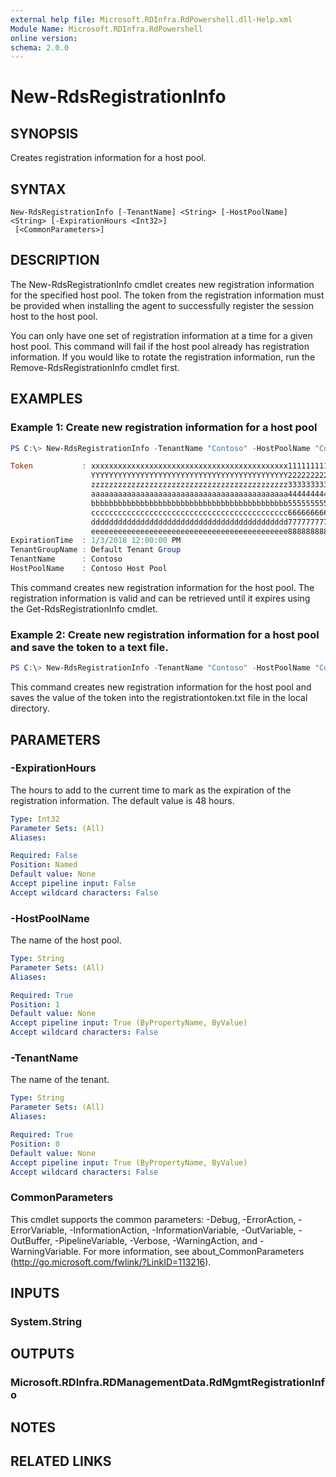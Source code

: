 ```yaml
---
external help file: Microsoft.RDInfra.RdPowershell.dll-Help.xml
Module Name: Microsoft.RDInfra.RdPowershell
online version:
schema: 2.0.0
---
```


# New-RdsRegistrationInfo

## SYNOPSIS
Creates registration information for a host pool.

## SYNTAX

```
New-RdsRegistrationInfo [-TenantName] <String> [-HostPoolName] <String> [-ExpirationHours <Int32>]
 [<CommonParameters>]
```

## DESCRIPTION
The New-RdsRegistrationInfo cmdlet creates new registration information for the specified host pool. The token from the registration information must be provided when installing the agent to successfully register the session host to the host pool.

You can only have one set of registration information at a time for a given host pool. This command will fail if the host pool already has registration information. If you would like to rotate the registration information, run the Remove-RdsRegistrationInfo cmdlet first.

## EXAMPLES

### Example 1: Create new registration information for a host pool
```powershell
PS C:\> New-RdsRegistrationInfo -TenantName "Contoso" -HostPoolName "Contoso Host Pool" -ExpirationHours 48

Token           : xxxxxxxxxxxxxxxxxxxxxxxxxxxxxxxxxxxxxxxxxxxx111111111111111111111111111111111111111111111111111111111
                  YYYYYYYYYYYYYYYYYYYYYYYYYYYYYYYYYYYYYYYYYYYY222222222222222222222222222222222222222222222222222222222
                  zzzzzzzzzzzzzzzzzzzzzzzzzzzzzzzzzzzzzzzzzzzz333333333333333333333333333333333333333333333333333333333
                  aaaaaaaaaaaaaaaaaaaaaaaaaaaaaaaaaaaaaaaaaaaa444444444444444444444444444444444444444444444444444444444
                  bbbbbbbbbbbbbbbbbbbbbbbbbbbbbbbbbbbbbbbbbbbb555555555555555555555555555555555555555555555555555555555
                  cccccccccccccccccccccccccccccccccccccccccccc666666666666666666666666666666666666666666666666666666666
                  dddddddddddddddddddddddddddddddddddddddddddd777777777777777777777777777777777777777777777777777777777
                  eeeeeeeeeeeeeeeeeeeeeeeeeeeeeeeeeeeeeeeeeeee88888888888888888888888888
ExpirationTime  : 1/3/2018 12:00:00 PM
TenantGroupName : Default Tenant Group
TenantName      : Contoso
HostPoolName    : Contoso Host Pool
```
This command creates new registration information for the host pool. The registration information is valid and can be retrieved until it expires using the Get-RdsRegistrationInfo cmdlet.

### Example 2: Create new registration information for a host pool and save the token to a text file.
```powershell
PS C:\> New-RdsRegistrationInfo -TenantName "Contoso" -HostPoolName "Contoso Host Pool" -ExpirationHours 48 | Select-Object -ExpandProperty Token > .\registrationtoken.txt
```
This command creates new registration information for the host pool and saves the value of the token into the registrationtoken.txt file in the local directory.

## PARAMETERS

### -ExpirationHours
The hours to add to the current time to mark as the expiration of the registration information. The default value is 48 hours. 

```yaml
Type: Int32
Parameter Sets: (All)
Aliases:

Required: False
Position: Named
Default value: None
Accept pipeline input: False
Accept wildcard characters: False
```

### -HostPoolName
The name of the host pool.

```yaml
Type: String
Parameter Sets: (All)
Aliases:

Required: True
Position: 1
Default value: None
Accept pipeline input: True (ByPropertyName, ByValue)
Accept wildcard characters: False
```

### -TenantName
The name of the tenant.

```yaml
Type: String
Parameter Sets: (All)
Aliases:

Required: True
Position: 0
Default value: None
Accept pipeline input: True (ByPropertyName, ByValue)
Accept wildcard characters: False
```

### CommonParameters
This cmdlet supports the common parameters: -Debug, -ErrorAction, -ErrorVariable, -InformationAction, -InformationVariable, -OutVariable, -OutBuffer, -PipelineVariable, -Verbose, -WarningAction, and -WarningVariable. For more information, see about_CommonParameters (http://go.microsoft.com/fwlink/?LinkID=113216).

## INPUTS

### System.String

## OUTPUTS

### Microsoft.RDInfra.RDManagementData.RdMgmtRegistrationInfo

## NOTES

## RELATED LINKS
